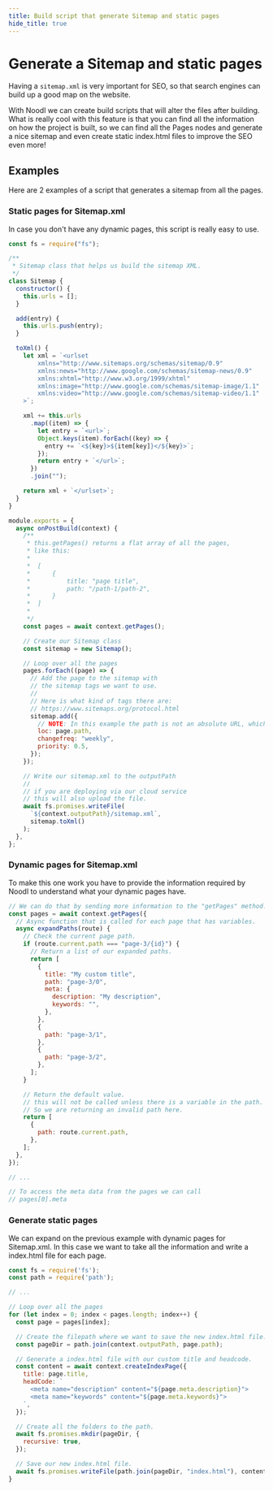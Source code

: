 ```yaml
---
title: Build script that generate Sitemap and static pages
hide_title: true
---
```


<head>
  <meta name="robots" content="noindex,nofollow,noarchive" />
</head>

# Generate a Sitemap and static pages

Having a `sitemap.xml` is very important for SEO,
so that search engines can build up a good map on the website.

With Noodl we can create build scripts that will alter the files after building.
What is really cool with this feature is that you can find all the information on
how the project is built, so we can find all the Pages nodes and generate a nice
sitemap and even create static index.html files to improve the SEO even more!

## Examples

Here are 2 examples of a script that generates a sitemap from all the pages.

### Static pages for Sitemap.xml

In case you don't have any dynamic pages, this script is really easy to use.

```js
const fs = require("fs");

/**
 * Sitemap class that helps us build the sitemap XML.
 */
class Sitemap {
  constructor() {
    this.urls = [];
  }

  add(entry) {
    this.urls.push(entry);
  }

  toXml() {
    let xml = `<urlset
        xmlns="http://www.sitemaps.org/schemas/sitemap/0.9"
        xmlns:news="http://www.google.com/schemas/sitemap-news/0.9" 
        xmlns:xhtml="http://www.w3.org/1999/xhtml"
        xmlns:image="http://www.google.com/schemas/sitemap-image/1.1" 
        xmlns:video="http://www.google.com/schemas/sitemap-video/1.1"
    >`;

    xml += this.urls
      .map((item) => {
        let entry = `<url>`;
        Object.keys(item).forEach((key) => {
          entry += `<${key}>${item[key]}</${key}>`;
        });
        return entry + `</url>`;
      })
      .join("");

    return xml + `</urlset>`;
  }
}

module.exports = {
  async onPostBuild(context) {
    /**
     * this.getPages() returns a flat array of all the pages,
     * like this:
     *
     *  [
     *      {
     *          title: "page title",
     *          path: "/path-1/path-2",
     *      }
     *  ]
     *
     */
    const pages = await context.getPages();

    // Create our Sitemap class
    const sitemap = new Sitemap();

    // Loop over all the pages
    pages.forEach((page) => {
      // Add the page to the sitemap with
      // the sitemap tags we want to use.
      //
      // Here is what kind of tags there are:
      // https://www.sitemaps.org/protocol.html
      sitemap.add({
        // NOTE: In this example the path is not an absolute URL, which is required to make sitemaps work correctly.
        loc: page.path,
        changefreq: "weekly",
        priority: 0.5,
      });
    });

    // Write our sitemap.xml to the outputPath
    //
    // if you are deploying via our cloud service
    // this will also upload the file.
    await fs.promises.writeFile(
      `${context.outputPath}/sitemap.xml`,
      sitemap.toXml()
    );
  },
};
```

### Dynamic pages for Sitemap.xml

To make this one work you have to provide the information required by Noodl
to understand what your dynamic pages have.

```js
// We can do that by sending more information to the "getPages" method.
const pages = await context.getPages({
  // Async function that is called for each page that has variables.
  async expandPaths(route) {
    // Check the current page path.
    if (route.current.path === "page-3/{id}") {
      // Return a list of our expanded paths.
      return [
        {
          title: "My custom title",
          path: "page-3/0",
          meta: {
            description: "My description",
            keywords: "",
          },
        },
        {
          path: "page-3/1",
        },
        {
          path: "page-3/2",
        },
      ];
    }

    // Return the default value.
    // this will not be called unless there is a variable in the path.
    // So we are returning an invalid path here.
    return [
      {
        path: route.current.path,
      },
    ];
  },
});

// ...

// To access the meta data from the pages we can call
// pages[0].meta
```

### Generate static pages

We can expand on the previous example with dynamic pages for Sitemap.xml.
In this case we want to take all the information and write a index.html file
for each page.

```js
const fs = require('fs');
const path = require('path');

// ...

// Loop over all the pages
for (let index = 0; index < pages.length; index++) {
  const page = pages[index];

  // Create the filepath where we want to save the new index.html file.
  const pageDir = path.join(context.outputPath, page.path);

  // Generate a index.html file with our custom title and headcode.
  const content = await context.createIndexPage({
    title: page.title,
    headCode: `
      <meta name="description" content="${page.meta.description}">
      <meta name="keywords" content="${page.meta.keywords}">
    `,
  });

  // Create all the folders to the path.
  await fs.promises.mkdir(pageDir, {
    recursive: true,
  });

  // Save our new index.html file.
  await fs.promises.writeFile(path.join(pageDir, "index.html"), content);
}
```
